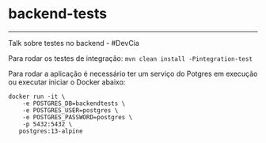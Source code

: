# backend-tests

----

Talk sobre testes no backend - #DevCia


Para rodar os testes de integração: `mvn clean install -Pintegration-test`

Para rodar a aplicação é necessário ter um serviço do Potgres em execução ou executar iniciar o Docker abaixo:
```
docker run -it \
    -e POSTGRES_DB=backendtests \
    -e POSTGRES_USER=postgres \
    -e POSTGRES_PASSWORD=postgres \
    -p 5432:5432 \
   postgres:13-alpine
```